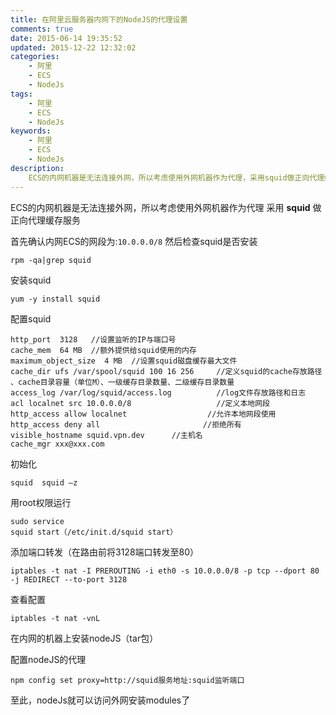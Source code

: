 ```yaml
---
title: 在阿里云服务器内网下的NodeJS的代理设置
comments: true
date: 2015-06-14 19:35:52
updated: 2015-12-22 12:32:02
categories:
    - 阿里
    - ECS
    - NodeJs
tags:
    - 阿里
    - ECS
    - NodeJs
keywords:
    - 阿里
    - ECS
    - NodeJs
description:
    ECS的内网机器是无法连接外网，所以考虑使用外网机器作为代理，采用squid做正向代理缓存服务
---
```


ECS的内网机器是无法连接外网，所以考虑使用外网机器作为代理
采用 __squid__ 做正向代理缓存服务

首先确认内网ECS的网段为:`10.0.0.0/8`
然后检查squid是否安装

```shell
rpm -qa|grep squid
```

安装squid

```shell  
yum -y install squid
```
配置squid

```
http_port  3128   //设置监听的IP与端口号
cache_mem  64 MB  //额外提供给squid使用的内存
maximum_object_size  4 MB  //设置squid磁盘缓存最大文件
cache_dir ufs /var/spool/squid 100 16 256     //定义squid的cache存放路径 、cache目录容量（单位M）、一级缓存目录数量、二级缓存目录数量
access_log /var/log/squid/access.log          //log文件存放路径和日志
acl localnet src 10.0.0.0/8                   //定义本地网段
http_access allow localnet                  //允许本地网段使用
http_access deny all                       //拒绝所有
visible_hostname squid.vpn.dev      //主机名
cache_mgr xxx@xxx.com
```
初始化

```shell
squid  squid –z
```
用root权限运行

```shell
sudo service 
squid start（/etc/init.d/squid start）
```
添加端口转发（在路由前将3128端口转发至80）

```shell
iptables -t nat -I PREROUTING -i eth0 -s 10.0.0.0/8 -p tcp --dport 80 -j REDIRECT --to-port 3128
```
查看配置

```shell
iptables -t nat -vnL
```
在内网的机器上安装nodeJS（tar包）

配置nodeJS的代理   
 
```shell
npm config set proxy=http://squid服务地址:squid监听端口
```
至此，nodeJs就可以访问外网安装modules了
